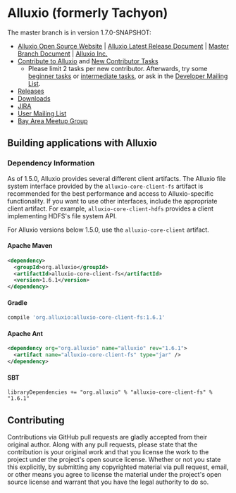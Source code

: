 Alluxio (formerly Tachyon)
=======

The master branch is in version 1.7.0-SNAPSHOT:

- [Alluxio Open Source Website](http://www.alluxio.org/) | [Alluxio Latest Release Document](http://www.alluxio.org/documentation/) | [Master Branch Document](http://alluxio.org/documentation/master/) | [Alluxio Inc.](http://www.alluxio.com/)
- [Contribute to Alluxio](http://alluxio.org/documentation/master/en/Contributing-to-Alluxio.html) and
[New Contributor Tasks](https://alluxio.atlassian.net/issues/?jql=project%20%3D%20ALLUXIO%20AND%20labels%20%3D%20NewContributor%20AND%20status%20%3D%20Open%20AND%20Assignee%20%3D%20null)
  - Please limit 2 tasks per new contributor. Afterwards, try some [beginner tasks](https://alluxio.atlassian.net/issues/?jql=project%20%3D%20ALLUXIO%20AND%20labels%20%3D%20Beginner%20AND%20status%20%3D%20Open) or [intermediate tasks](https://alluxio.atlassian.net/issues/?jql=project%20%3D%20ALLUXIO%20AND%20labels%20%3D%20Intermediate%20AND%20status%20%3D%20Open),
  or ask in the [Developer Mailing List](https://groups.google.com/forum/#!forum/alluxio-dev).
- [Releases](http://alluxio.org/releases/)
- [Downloads](http://www.alluxio.org/download)
- [JIRA](https://alluxio.atlassian.net/browse/ALLUXIO)
- [User Mailing List](https://groups.google.com/forum/?fromgroups#!forum/alluxio-users)
- [Bay Area Meetup Group](http://www.meetup.com/Alluxio)

## Building applications with Alluxio

### Dependency Information



As of 1.5.0, Alluxio provides several different client artifacts. The Alluxio file system interface
provided by the `alluxio-core-client-fs` artifact is recommended for the best performance and access
to Alluxio-specific functionality. If you want to use other interfaces, include the appropriate
client artifact. For example, `alluxio-core-client-hdfs` provides a client implementing HDFS's file
system API.

For Alluxio versions below 1.5.0, use the `alluxio-core-client` artifact.

#### Apache Maven
```xml
<dependency>
  <groupId>org.alluxio</groupId>
  <artifactId>alluxio-core-client-fs</artifactId>
  <version>1.6.1</version>
</dependency>
```

#### Gradle

```groovy
compile 'org.alluxio:alluxio-core-client-fs:1.6.1'
```

#### Apache Ant
```xml
<dependency org="org.alluxio" name="alluxio" rev="1.6.1">
  <artifact name="alluxio-core-client-fs" type="jar" />
</dependency>
```

#### SBT
```
libraryDependencies += "org.alluxio" % "alluxio-core-client-fs" % "1.6.1"
```

## Contributing

Contributions via GitHub pull requests are gladly accepted from their original author. Along with
any pull requests, please state that the contribution is your original work and that you license the
work to the project under the project's open source license. Whether or not you state this
explicitly, by submitting any copyrighted material via pull request, email, or other means you agree
to license the material under the project's open source license and warrant that you have the legal
authority to do so.
